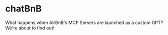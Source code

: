 # chatBnB
What happens when AirBnB's MCP Servers are launched as a custom GPT? We're about to find out!
